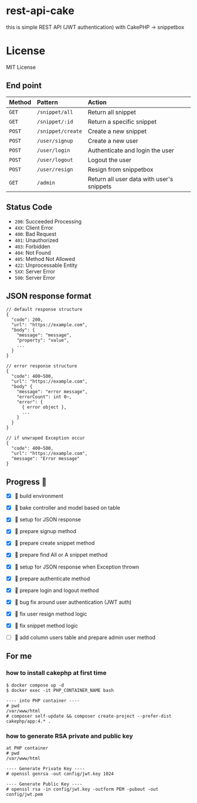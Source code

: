 # rest-api-cake
this is simple REST API (JWT authentication) with CakePHP -> snippetbox  

# License
MIT License


## End point
| Method | Pattern           | Action                                    |
|:-------|:------------------|:------------------------------------------|
| `GET`  | `/snippet/all`    | Return all snippet                        |
| `GET`  | `/snippet/:id`    | Return a specific snippet                 |
| `POST` | `/snippet/create` | Create a new snippet                      |
| `POST` | `/user/signup`    | Create a new user                         |
| `POST` | `/user/login`     | Authenticate and login the user           |
| `POST` | `/user/logout`    | Logout the user                           |
| `POST` | `/user/resign`    | Resign from snippetbox                    |                                          |
| `GET`  | `/admin`          | Return all user data with user's snippets |


## Status Code

- `200`: Succeeded Processing
- `4XX`: Client Error
- `400`: Bad Request
- `401`: Unauthorized
- `403`: Forbidden
- `404`: Not Found
- `405`: Method Not Allowed
- `422`: Unprocessable Entity
- `5XX`: Server Error
- `500`: Server Error


## JSON response format


```
// default response structure
{
  "code": 200,
  "url": "https://example.com",
  "body": {
    "message": "message",
    "property": "value",
    ...
  }
}

// error response structure
{
  "code": 400~500,
  "url": "https://example.com",
  "body" {
    "message": "error message",
    "errorCount": int 0~,
    "error": {
      { error object },
      ...
    }
  }
}

// if unwraped Exception occur
{
  "code": 400~500,
  "url": "https://example.com",
  "message": "Error message"
}
```


## Progress :gorilla:
- [x] :gorilla: build environment
- [x] :gorilla: bake controller and model based on table 
- [x] :gorilla: setup for JSON response
- [x] :gorilla: prepare signup method
- [x] :gorilla: prepare create snippet method
- [x] :gorilla: prepare find All or A snippet method
- [x] :gorilla: setup for JSON response when Exception thrown
- [x] :gorilla: prepare authenticate method
- [x] :gorilla: prepare login and logout method
- [x] :gorilla: bug fix around user authentication (JWT auth)
- [x] :gorilla: fix user resign method logic
- [x] :gorilla: fix snippet method logic
- [ ] :gorilla: add column users table and prepare admin user method


## For me
### how to install cakephp at first time 
```
$ docker compose up -d
$ docker exec -it PHP_CONTAINER_NAME bash

---- into PHP container ----
# pwd
/var/www/html
# composer self-update && composer create-project --prefer-dist cakephp/app:4.* .
```

### how to generate RSA private and public key
```
at PHP container
# pwd
/var/www/html

---- Generate Private Key ----
# openssl genrsa -out config/jwt.key 1024

---- Generate Public Key ----
# openssl rsa -in config/jwt.key -outform PEM -pubout -out config/jwt.pem
```